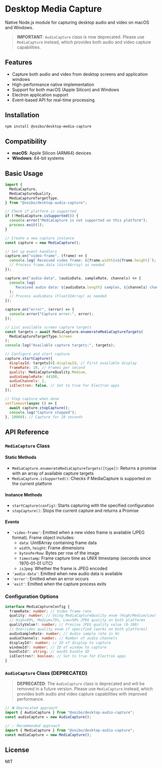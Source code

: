 # Desktop Media Capture

Native Node.js module for capturing desktop audio and video on macOS and Windows.

> **IMPORTANT**: `AudioCapture` class is now deprecated. Please use `MediaCapture` instead, which provides both audio and video capture capabilities.

## Features

- Capture both audio and video from desktop screens and application windows
- High-performance native implementation
- Support for both macOS (Apple Silicon) and Windows
- Electron application support
- Event-based API for real-time processing

## Installation

```bash
npm install @voibo/desktop-media-capture
```

## Compatibility

- **macOS**: Apple Silicon (ARM64) devices
- **Windows**: 64-bit systems

## Basic Usage

```javascript
import {
  MediaCapture,
  MediaCaptureQuality,
  MediaCaptureTargetType,
} from "@voibo/desktop-audio-capture";

// Check if platform is supported
if (!MediaCapture.isSupported()) {
  console.error("MediaCapture is not supported on this platform");
  process.exit(1);
}

// Create a new capture instance
const capture = new MediaCapture();

// Set up event handlers
capture.on("video-frame", (frame) => {
  console.log(`Received video frame: ${frame.width}x${frame.height}`);
  // Process frame.data (Uint8Array) as needed
});

capture.on("audio-data", (audioData, sampleRate, channels) => {
  console.log(
    `Received audio data: ${audioData.length} samples, ${channels} channels at ${sampleRate}Hz`
  );
  // Process audioData (Float32Array) as needed
});

capture.on("error", (error) => {
  console.error("Capture error:", error);
});

// List available screen capture targets
const targets = await MediaCapture.enumerateMediaCaptureTargets(
  MediaCaptureTargetType.Screen
);
console.log("Available capture targets:", targets);

// Configure and start capture
capture.startCapture({
  displayId: targets[0].displayId, // First available display
  frameRate: 10, // Frames per second
  quality: MediaCaptureQuality.Medium,
  audioSampleRate: 44100,
  audioChannels: 2,
  isElectron: false, // Set to true for Electron apps
});

// Stop capture when done
setTimeout(async () => {
  await capture.stopCapture();
  console.log("Capture stopped");
}, 10000); // Capture for 10 seconds
```

## API Reference

### `MediaCapture` Class

#### Static Methods

- `MediaCapture.enumerateMediaCaptureTargets([type])`: Returns a promise with an array of available capture targets
- `MediaCapture.isSupported()`: Checks if MediaCapture is supported on the current platform

#### Instance Methods

- `startCapture(config)`: Starts capturing with the specified configuration
- `stopCapture()`: Stops the current capture and returns a Promise

#### Events

- `'video-frame'`: Emitted when a new video frame is available (JPEG format). Frame object includes:
  - `data`: Uint8Array containing frame data
  - `width`, `height`: Frame dimensions
  - `bytesPerRow`: Bytes per row of the image
  - `timestamp`: Frame capture time as UNIX timestamp (seconds since 1970-01-01 UTC)
  - `isJpeg`: Whether the frame is JPEG encoded
- `'audio-data'`: Emitted when new audio data is available
- `'error'`: Emitted when an error occurs
- `'exit'`: Emitted when the capture process exits

### Configuration Options

```typescript
interface MediaCaptureConfig {
  frameRate: number; // Video frame rate
  quality: number; // Using MediaCaptureQuality enum (High/Medium/Low)
  // High=90%, Medium=75%, Low=50% JPEG quality on both platforms
  qualityValue?: number; // Precise JPEG quality value (0-100)
  // Overrides quality enum if specified (works on both platforms)
  audioSampleRate: number; // Audio sample rate in Hz
  audioChannels: number; // Number of audio channels
  displayId?: number; // ID of display to capture
  windowId?: number; // ID of window to capture
  bundleId?: string; // macOS bundle ID
  isElectron?: boolean; // Set to true for Electron apps
}
```

### `AudioCapture` Class (DEPRECATED)

> **DEPRECATED**: The `AudioCapture` class is deprecated and will be removed in a future version. Please use `MediaCapture` instead, which provides both audio and video capture capabilities with improved performance.

```javascript
// ❌ Deprecated approach
import { AudioCapture } from "@voibo/desktop-audio-capture";
const audioCapture = new AudioCapture();

// ✅ Recommended approach
import { MediaCapture } from "@voibo/desktop-audio-capture";
const mediaCapture = new MediaCapture();
```

## License

MIT
